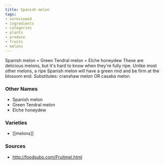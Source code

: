 ```yaml
---
title: Spanish melon
tags:
- unreviewed
- ingredients
- categories
- plants
- produce
- fruits
- melons
---
```

Spanish melon = Green Tendral melon = Elche honeydew These are delicious melons, but it's hard to know when they're fully ripe. Unlike most other melons, a ripe Spanish melon will have a green rind and be firm at the blossom end. Substitutes: cranshaw melon OR casaba melon

### Other Names

* Spanish melon
* Green Tendral melon
* Elche honeydew

### Varieties

* [[melons]]

### Sources
* http://foodsubs.com/Fruitmel.html
